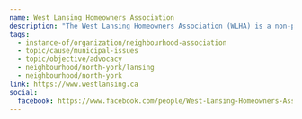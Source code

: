 ```yaml
---
name: West Lansing Homeowners Association
description: "The West Lansing Homeowners Association (WLHA) is a non-profit, unincorporated organization comprised of neighbourhood homeowners and residents. We are dedicated to representing our membership on issues that directly affect this community."
tags:
  - instance-of/organization/neighbourhood-association
  - topic/cause/municipal-issues
  - topic/objective/advocacy
  - neighbourhood/north-york/lansing
  - neighbourhood/north-york
link: https://www.westlansing.ca
social:
  facebook: https://www.facebook.com/people/West-Lansing-Homeowners-Association/100064848244318/
---
```

